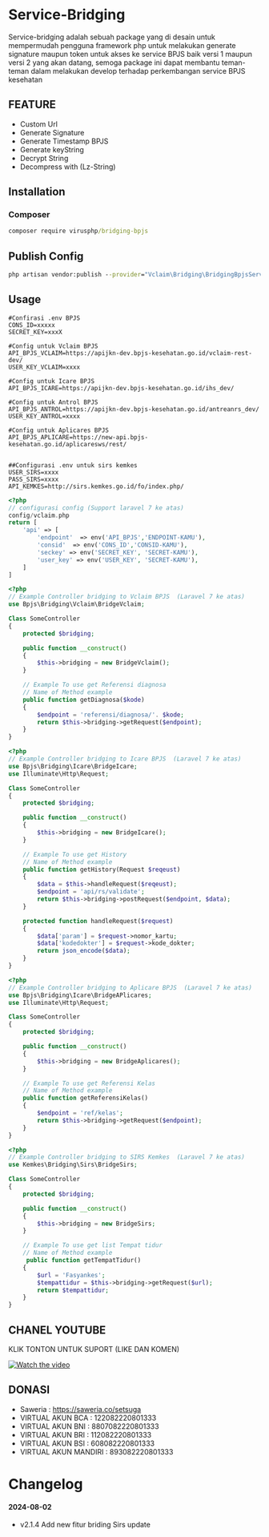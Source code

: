 # Service-Bridging

Service-bridging adalah sebuah package yang di desain untuk mempermudah pengguna framework php untuk melakukan generate signature maupun token untuk akses ke service BPJS baik versi 1 maupun versi 2 yang akan datang, semoga package ini dapat membantu teman-teman dalam melakukan develop terhadap perkembangan service BPJS kesehatan

## FEATURE

- Custom Url
- Generate Signature
- Generate Timestamp BPJS
- Generate keyString
- Decrypt String
- Decompress with (Lz-String)

## Installation

### Composer

```cmd
composer require virusphp/bridging-bpjs
```

## Publish Config

```cmd
php artisan vendor:publish --provider="Vclaim\Bridging\BridgingBpjsServiceProvider" --tag=config
```

## Usage

```env
#Confirasi .env BPJS
CONS_ID=xxxxx
SECRET_KEY=xxxX

#Config untuk Vclaim BPJS
API_BPJS_VCLAIM=https://apijkn-dev.bpjs-kesehatan.go.id/vclaim-rest-dev/
USER_KEY_VCLAIM=xxxx

#Config untuk Icare BPJS
API_BPJS_ICARE=https://apijkn-dev.bpjs-kesehatan.go.id/ihs_dev/

#Config untuk Antrol BPJS
API_BPJS_ANTROL=https://apijkn-dev.bpjs-kesehatan.go.id/antreanrs_dev/
USER_KEY_ANTROL=xxxx

#Config untuk Aplicares BPJS
API_BPJS_APLICARE=https://new-api.bpjs-kesehatan.go.id/aplicaresws/rest/


##Configurasi .env untuk sirs kemkes
USER_SIRS=xxxx
PASS_SIRS=xxxx
API_KEMKES=http://sirs.kemkes.go.id/fo/index.php/

```

```php
<?php
// configurasi config (Support laravel 7 ke atas)
config/vclaim.php
return [
	'api' => [
		'endpoint'  => env('API_BPJS','ENDPOINT-KAMU'),
		'consid'  => env('CONS_ID','CONSID-KAMU'),
		'seckey' => env('SECRET_KEY', 'SECRET-KAMU'),
		'user_key' => env('USER_KEY', 'SECRET-KAMU'),
	]
]

```

```php
<?php
// Example Controller bridging to Vclaim BPJS  (Laravel 7 ke atas)
use Bpjs\Bridging\Vclaim\BridgeVclaim;

Class SomeController
{
	protected $bridging;

	public function __construct()
	{
		$this->bridging = new BridgeVclaim();
	}

	// Example To use get Referensi diagnosa
	// Name of Method example
	public function getDiagnosa($kode)
	{
		$endpoint = 'referensi/diagnosa/'. $kode;
		return $this->bridging->getRequest($endpoint);
	}
}
```

```php
<?php
// Example Controller bridging to Icare BPJS  (Laravel 7 ke atas)
use Bpjs\Bridging\Icare\BridgeIcare;
use Illuminate\Http\Request;

Class SomeController
{
	protected $bridging;

	public function __construct()
	{
		$this->bridging = new BridgeIcare();
	}

	// Example To use get History
	// Name of Method example
	public function getHistory(Request $reqeust)
	{
		$data = $this->handleRequest($reqeust);
		$endpoint = 'api/rs/validate';
		return $this->bridging->postRequest($endpoint, $data);
	}

	protected function handleRequest($request)
	{
		$data['param'] = $request->nomor_kartu;
		$data['kodedokter'] = $request->kode_dokter;
		return json_encode($data);
	}
}
```

```php
<?php
// Example Controller bridging to Aplicare BPJS  (Laravel 7 ke atas)
use Bpjs\Bridging\Icare\BridgeAPlicares;
use Illuminate\Http\Request;

Class SomeController
{
	protected $bridging;

	public function __construct()
	{
		$this->bridging = new BridgeAplicares();
	}

	// Example To use get Referensi Kelas
	// Name of Method example
	public function getReferensiKelas()
	{
		$endpoint = 'ref/kelas';
		return $this->bridging->getRequest($endpoint);
	}
}
```

```php
<?php
// Example Controller bridging to SIRS Kemkes  (Laravel 7 ke atas)
use Kemkes\Bridging\Sirs\BridgeSirs;

Class SomeController
{
   	protected $bridging;

    public function __construct()
    {
        $this->bridging = new BridgeSirs;
    }

	// Example To use get list Tempat tidur
	// Name of Method example
	 public function getTempatTidur()
    {
        $url = 'Fasyankes';
        $tempattidur = $this->bridging->getRequest($url);
        return $tempattidur;
    }
}
```

## CHANEL YOUTUBE

KLIK TONTON UNTUK SUPORT (LIKE DAN KOMEN)

[![Watch the video](https://yt3.ggpht.com/ytc/AMLnZu8mCU3GUNwlmATLo2gLb0K_jaWjahlc_qmbRxEl=s88-c-k-c0x00ffffff-no-rj)](https://www.youtube.com/watch?v=Gq8-YOnsR-k&t=257s)

## DONASI

- Saweria : https://saweria.co/setsuga
- VIRTUAL AKUN BCA : 122082220801333
- VIRTUAL AKUN BNI : 8807082220801333
- VIRTUAL AKUN BRI : 112082220801333
- VIRTUAL AKUN BSI : 608082220801333
- VIRTUAL AKUN MANDIRI : 893082220801333

# Changelog

#### 2024-08-02

- v2.1.4 Add new fitur briding Sirs update

